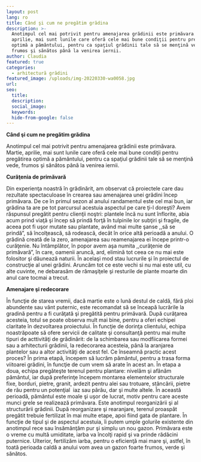 ```yaml
---
layout: post
lang: ro
title: Când şi cum ne pregătim grădina
description: >-
  Anotimpul cel mai potrivit pentru amenajarea grădinii este primăvara.  Martie,
  aprilie, mai sunt lunile care oferă cele mai bune condiţii pentru pregătirea
  optimă a pământului, pentru ca spaţiul grădinii tale să se menţină vede,
  frumos şi sănătos până la venirea iernii.
author: Claudia
featured: true
categories:
  - arhitectură grădini
featured_image: /uploads/img-20220330-wa0058.jpg
url:
seo:
  title:
  description:
  social_image:
  keywords:
  hide-from-google: false
---
```

**C&acirc;nd şi cum ne pregătim grădina**

Anotimpul cel mai potrivit pentru amenajarea grădinii este primăvara.&nbsp; Martie, aprilie, mai sunt lunile care oferă cele mai bune condiţii pentru pregătirea optimă a păm&acirc;ntului, pentru ca spaţiul grădinii tale să se menţină vede, frumos şi sănătos p&acirc;nă la venirea iernii.

**Curăţenia de primăvară**

Din experienţa noastră &icirc;n grădinărit, am observat că proiectele care dau rezultate spectaculoase &icirc;n crearea sau amenajarea unei grădini &icirc;ncep primăvara. De ce &icirc;n primul sezon al anului randamentul este cel mai bun, iar grădina ta are pe tot parcursul acestuia aspectul pe care ţi-l doreşti? Avem răspunsul pregătit pentru clienţii noştri: plantele &icirc;ncă nu sunt &icirc;nflorite, abia acum prind viaţă şi &icirc;ncep să prindă forţă &icirc;n tulpinile lor subţiri şi fragile, de aceea pot fi uşor mutate sau plantate, av&acirc;nd mai multe şanse ,,să se prindă”, să &icirc;ncolţească, să rodească, dec&acirc;t &icirc;n orice altă perioadă a anului. O grădină creată de la zero, amenajarea sau reamenajarea ei &icirc;ncepe printr-o curăţenie. Nu &icirc;nt&acirc;mplător, &icirc;n popor avem aşa numita ,,curăţenie de primăvară”, &icirc;n care, oamenii aruncă, ard, elimină tot ceea ce nu mai este folositor şi dăunează naturii. &Icirc;n acelaşi mod stau lucrurile şi &icirc;n proiectul de construcţie al unei grădini. Aruncăm tot ce este vechi si nu mai este util, cu alte cuvinte, ne debarasăm de rămaşiţele şi resturile de plante moarte din anul care tocmai a trecut.

**Amenajare şi redecorare**

&Icirc;n funcţie de starea vremii, dacă martie este o lună destul de caldă, fără ploi abundente sau v&acirc;nt puternic, este recomandat să se &icirc;nceapă lucrările la gradină pentru a fi curăţată şi pregătită pentru primăvară. După curăţarea acesteia, totul se poate observa mult mai bine, pentru a oferi echipei claritate &icirc;n dezvoltarea proiectului. &Icirc;n funcţie de dorinţa clientului, echipa noastrăpoate să ofere servicii de calitate şi consultanţă pentru mai multe tipuri de acttivităţi de grădinărit: de la schimbarea sau modfiicarea formei sau a arhitecturii grădinii, la redecorarea acesteia, p&acirc;nă la aranjarea plantelor sau a altor activităţi de acest fel. Ce &icirc;nseamnă practic acest proces? &Icirc;n prima etapă, &icirc;ncepem să lucrăm păm&acirc;ntul, pentru a trasa forma viitoarei grădini, &icirc;n funcţie de cum vrem să arate &icirc;n acest an. &Icirc;n etapa a doua, echipa pregăteşte terenul pentru plantare: nivelăm şi af&acirc;năm păm&acirc;ntul, iar după preferinţe &icirc;ncepem montarea elementelor structurale fixe, borduri, pietre, granit, ardezit pentru alei sau trotuare, st&acirc;ncării, pietre de r&acirc;u pentru un potenţial&nbsp; iaz sau p&acirc;r&acirc;u, dar şi multe altele. &Icirc;n această perioadă, păm&acirc;ntul este moale şi uşor de lucrat, motiv pentru care aceste munci grele se realizează primăvara. Este anotimpul reorganizării şi al structurării grădinii. După reorganizare şi rearanjare, terenul proaspăt pregătit trebuie fertilizat &icirc;n mai multe etape, apoi fiind gata de plantare. &Icirc;n funcţie de tipul şi de aspectul acestuia, &icirc;i putem umple golurile existente din anotimpul rece sau &icirc;nsăm&acirc;nţăm pur şi simplu un nou gazon. Primăvara este o vreme cu multă umiditate, iarba va &icirc;ncolţi rapid şi va prinde rădăcini puternice. Ulterior, fertilizăm iarba, pentru o eficienţă mai mare şi, astfel, &icirc;n toată perioada caldă a anului vom avea un gazon foarte frumos, verde şi sănătos.

&nbsp;

&nbsp;

&nbsp;

&nbsp;

&nbsp;
